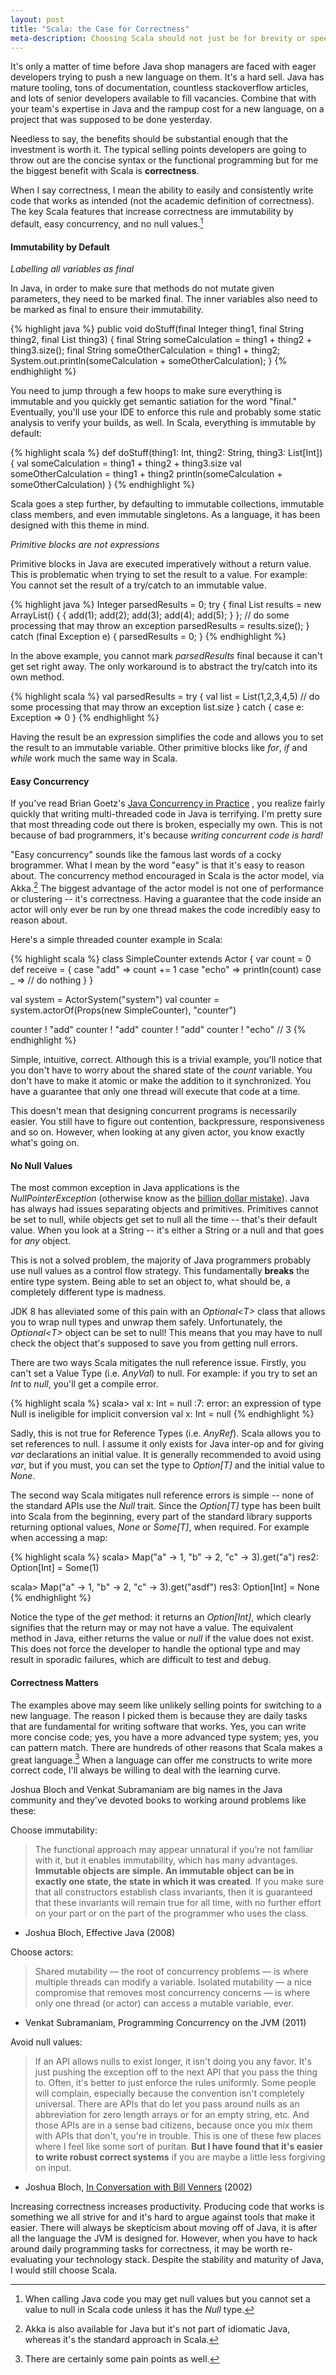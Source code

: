 ```yaml
---
layout: post
title: "Scala: the Case for Correctness"
meta-description: Choosing Scala should not just be for brevity or speed -- it's for correctness
---
```


It's only a matter of time before Java shop managers are faced with eager developers 
trying to push a new language on them. It's a hard sell. Java has mature tooling,
tons of documentation, countless stackoverflow articles, and lots of senior
developers available to fill vacancies. Combine that with your team's expertise in
Java and the rampup cost for a new language, on a project that was supposed to be 
done yesterday.

Needless to say, the benefits should be substantial enough that the investment is
worth it. The typical selling points developers are going to throw out are the concise 
syntax or the functional programming but for me the biggest benefit with 
Scala is __correctness__. 

<!--more-->

When I say correctness, I mean the ability to easily and consistently write code that 
works as intended (not the academic definition of correctness). The key Scala features 
that increase correctness are immutability by default, easy concurrency, and no null values.[^1]


#### Immutability by Default


_Labelling all variables as final_

In Java, in order to make sure that methods do not mutate given parameters, they need
to be marked final. The inner variables also need to be marked as final to ensure their 
immutability.

{% highlight java %}
public void doStuff(final Integer thing1, final String thing2, final List<Integer> thing3)
{
  final String someCalculation = thing1 + thing2 + thing3.size();
  final String someOtherCalculation = thing1 + thing2;
  System.out.println(someCalculation + someOtherCalculation);
}
{% endhighlight %}

You need to jump through a few hoops to make sure everything is immutable and 
you quickly get semantic satiation for the word "final." Eventually, you'll use your
IDE to enforce this rule and probably some static analysis to verify your builds, as 
well. In Scala, everything is immutable by default:

{% highlight scala %}
def doStuff(thing1: Int, thing2: String, thing3: List[Int]) {
  val someCalculation = thing1 + thing2 + thing3.size
  val someOtherCalculation = thing1 + thing2
  println(someCalculation + someOtherCalculation)
}
{% endhighlight %}

Scala goes a step further, by defaulting to immutable collections, immutable class
members, and even immutable singletons. As a language, it has been designed with this
theme in mind.

_Primitive blocks are not expressions_

Primitive blocks in Java are executed imperatively without a return value. This is
problematic when trying to set the result to a value. For example: You cannot set 
the result of a try/catch to an immutable value.

{% highlight java %}
Integer parsedResults = 0;
try
{
  final List<Integer> results = new ArrayList<Integer>() { 
    { add(1); add(2); add(3); add(4); add(5); } 
  };
  // do some processing that may throw an exception
  parsedResults = results.size();
}
catch (final Exception e)
{
  parsedResults = 0;
}
{% endhighlight %}

In the above example, you cannot mark _parsedResults_ final because it can't get set right away.
The only workaround is to abstract the try/catch into its own method.

{% highlight scala %}
val parsedResults = try {
  val list = List(1,2,3,4,5)
  // do some processing that may throw an exception
  list.size
}
catch {
  case e: Exception => 0
}
{% endhighlight %}

Having the result be an expression simplifies the code and allows you to set the result to an immutable 
variable. Other primitive blocks like _for_, _if_ and _while_ work much the same way in Scala.

#### Easy Concurrency

If you've read Brian Goetz's 
[Java Concurrency in Practice](http://www.amazon.ca/Java-Concurrency-Practice-Brian-Goetz/dp/0321349601)
, you realize fairly quickly that writing multi-threaded code in 
Java is terrifying. I'm pretty sure that most threading code out 
there is broken, especially my own. This is not because of bad 
programmers, it's because _writing concurrent code is hard!_

"Easy concurrency" sounds like the famous last words of a cocky 
brogrammer. What I mean by the word "easy" is that it's easy
to reason about. The concurrency method encouraged in Scala is the actor 
model, via Akka.[^2] The biggest advantage of the actor model is not one of 
performance or clustering -- it's correctness. Having a guarantee
that the code inside an actor will only ever be run by one thread
makes the code incredibly easy to reason about.

Here's a simple threaded counter example in Scala:

{% highlight scala %}
class SimpleCounter extends Actor {
  var count = 0
  def receive = {
    case "add" => count += 1
    case "echo" => println(count)
    case _     => // do nothing
  }
}

val system = ActorSystem("system")
val counter = system.actorOf(Props(new SimpleCounter), "counter")

counter ! "add"
counter ! "add"
counter ! "add"
counter ! "echo" // 3
{% endhighlight %}

Simple, intuitive, correct. Although this is a trivial example, you'll notice
that you don't have to worry about the shared state of the _count_ variable. You
don't have to make it atomic or make the addition to it synchronized. You have a 
guarantee that only one thread will execute that code at a time. 

This doesn't mean that designing concurrent programs is necessarily easier. You still
have to figure out contention, backpressure, responsiveness and so on. However, when 
looking at any given actor, you know exactly what's going on.

#### No Null Values

The most common exception in Java applications is the _NullPointerException_ (otherwise 
know as the [billion dollar mistake](http://www.infoq.com/presentations/Null-References-The-Billion-Dollar-Mistake-Tony-Hoare)).
Java has always had issues separating objects and primitives. Primitives cannot be set to
null, while objects get set to null all the time -- that's their default value. When 
you look at a String -- it's either a String or a null and that goes for _any_ object.

This is not a solved problem, the majority of Java programmers probably use null 
values as a control flow strategy. This fundamentally __breaks__ the
entire type system. Being able to set an object to, what should be, a completely 
different type is madness.

JDK 8 has alleviated some of this pain with an _Optional<T\>_ class that allows you
to wrap null types and unwrap them safely. Unfortunately, the _Optional<T\>_ object can 
be set to null! This means that you may have to null check the object that's supposed
to save you from getting null errors.

There are two ways Scala mitigates the null reference issue. Firstly, you can't set
a Value Type (i.e. _AnyVal_) to null. For example: if you try to set an _Int_ to _null_, you'll 
get a compile error.

{% highlight scala %}
scala> val x: Int = null
<console>:7: error: an expression of type Null is ineligible for implicit conversion
       val x: Int = null
{% endhighlight %}

Sadly, this is not true for Reference Types (i.e. _AnyRef_). Scala allows you to set references 
to null. I assume it only exists for Java inter-op and for giving _var_ declarations an initial
value. It is generally recommended to avoid using _var_, but if you must, you can set the type 
to _Option[T]_ and the initial value to _None_.

The second way Scala mitigates null reference errors is simple -- none of the standard APIs use 
the _Null_ trait. Since the _Option[T]_ type has been built into Scala from the beginning, every 
part of the standard library supports returning optional values, _None_ or _Some[T]_, when 
required. For example when accessing a map:

{% highlight scala %}
scala> Map("a" -> 1, "b" -> 2, "c" -> 3).get("a")
res2: Option[Int] = Some(1)

scala> Map("a" -> 1, "b" -> 2, "c" -> 3).get("asdf")
res3: Option[Int] = None
{% endhighlight %}

Notice the type of the _get_ method: it returns an _Option[Int]_, which clearly signifies that
the return may or may not have a value. The equivalent method in Java, either returns the value
or _null_ if the value does not exist. This does not force the developer to handle the optional
type and may result in sporadic failures, which are difficult to test and debug.

#### Correctness Matters

The examples above may seem like unlikely selling points for switching to a new language. The reason
I picked them is because they are daily tasks that are fundamental for writing software that works.
Yes, you can write more concise code; yes, you have a more advanced type system; yes, you can pattern 
match. There are hundreds of other reasons that Scala makes a great language.[^3] When a language 
can offer me constructs to write more correct code, I'll always be willing to deal with the learning curve. 

Joshua Bloch and Venkat Subramaniam are big names in the Java community and they've
devoted books to working around problems like these:

Choose immutability:

>The functional approach may appear unnatural if you’re not familiar with it, but it enables immutability, 
>which has many advantages. __Immutable objects are simple. An immutable object can be in exactly one state, 
>the state in which it was created__. If you make sure that all constructors establish class invariants, 
>then it is guaranteed that these invariants will remain true for all time, with no further effort on your 
>part or on the part of the programmer who uses the class.

- Joshua Bloch, Effective Java (2008)

Choose actors:

>Shared mutability — the root of concurrency problems — is where multiple threads can modify a variable. Isolated 
>mutability — a nice compromise that removes most concurrency concerns — is where only one thread (or actor) can 
>access a mutable variable, ever.

- Venkat Subramaniam, Programming Concurrency on the JVM (2011)

Avoid null values:

>If an API allows nulls to exist longer, it isn't doing you any favor. It's just pushing the exception off 
>to the next API that you pass the thing to. Often, it's better to just enforce the rules uniformly. Some 
>people will complain, especially because the convention isn't completely universal. There are APIs that 
>do let you pass around nulls as an abbreviation for zero length arrays or for an empty string, etc. And those 
>APIs are in a sense bad citizens, because once you mix them with APIs that don't, you're in trouble.
>This is one of these few places where I feel like some sort of puritan. __But I have found that it's easier 
>to write robust correct systems__ if you are maybe a little less forgiving on input.

- Joshua Bloch, [In Conversation with Bill Venners](http://www.artima.com/intv/blochP.html) (2002)


Increasing correctness increases productivity. Producing code that works is something we all strive
for and it's hard to argue against tools that make it easier. There will always be skepticism about
moving off of Java, it is after all the language the JVM is designed for. However, when
you have to hack around daily programming tasks for correctness, it may be worth re-evaluating your
technology stack. Despite the stability and maturity of Java, I would still choose Scala.


[^1]: When calling Java code you may get null values but you cannot set a value to null in Scala code unless it has the _Null_ type. 
[^2]: Akka is also available for Java but it's not part of idiomatic Java, whereas it's the standard approach in Scala.
[^3]: There are certainly some pain points as well.
